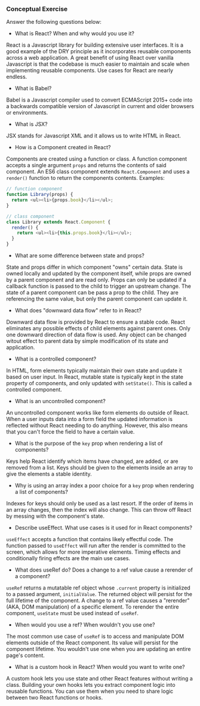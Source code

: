 ### Conceptual Exercise

Answer the following questions below:

- What is React? When and why would you use it?

React is a Javascript library for building extensive user interfaces. It is a good example of the DRY principle as it incorporates reusable components across a web application. A great benefit of using React over vanilla Javascript is that the codebase is much easier to maintain and scale when implementing reusable components. Use cases for React are nearly endless.

- What is Babel?

Babel is a Javascript compiler used to convert ECMAScript 2015+ code into a backwards compatible version of Javascript in current and older browsers or environments.

- What is JSX?

JSX stands for Javascript XML and it allows us to write HTML in React.

- How is a Component created in React?

Components are created using a function or class. A function component accepts a single argument `props` and returns the contents of said component. An ES6 class component extends `React.Component` and uses a `render()` function to return the components contents. Examples:
```javascript
// function component
function Library(props) {
  return <ul><li>{props.book}</li></ul>;
}

// class component
class Library extends React.Component {
  render() {
    return <ul><li>{this.props.book}</li></ul>;
  }
}
```
- What are some difference between state and props?

State and props differ in which component "owns" certain data. State is owned locally and updated by the component itself, while props are owned by a parent component and are read only. Props can only be updated if a callback function is passed to the child to trigger an upstream change. The state of a parent component can be pass a prop to the child. They are referencing the same value, but only the parent component can update it.

- What does "downward data flow" refer to in React?

Downward data flow is provided by React to ensure a stable code. React eliminates any possible effects of child elements against parent ones. Only one downward direction of data flow is used. Any object can be changed witout effect to parent data by simple modification of its state and application.

- What is a controlled component?

In HTML, form elements typically maintain their own state and update it based on user input. In React, mutable state is typically kept in the state property of components, and only updated with `setState()`. This is called a controlled component.

- What is an uncontrolled component?

An uncontrolled component works like form elements do outside of React. When a user inputs data into a form field the updated information is reflected without React needing to do anything. However, this also means that you can't force the field to have a certain value.

- What is the purpose of the `key` prop when rendering a list of components?

Keys help React identify which items have changed, are added, or are removed from a list. Keys should be given to the elements inside an array to give the elements a stable identity.

- Why is using an array index a poor choice for a `key` prop when rendering a list of components?

Indexes for keys should only be used as a last resort. If the order of items in an array changes, then the index will also change. This can throw off React by messing with the component's state.

- Describe useEffect.  What use cases is it used for in React components?

`useEffect` accepts a function that contains likely effectful code. The function passed to `useEffect` will run after the render is committed to the screen, which allows for more imperative elements. Timing effects and conditionally firing effects are the main use cases.

- What does useRef do?  Does a change to a ref value cause a rerender of a component?

`useRef` returns a mutatable ref object whose `.current` property is initialized to a passed argument, `initialValue`. The returned object will persist for the full lifetime of the component. A change to a ref value causes a "rerender" (AKA, DOM manipulation) of a specific element. To rerender the entire component, `useState` must be used instead of `useRef`.

- When would you use a ref? When wouldn't you use one?

The most common use case of `useRef` is to access and manipulate DOM elements outside of the React component. Its value will persist for the component lifetime. You wouldn't use one when you are updating an entire page's content.

- What is a custom hook in React? When would you want to write one?

A custom hook lets you use state and other React features without writing a class. Building your own hooks lets you extract component logic into reusable functions. You can use them when you need to share logic between two React functions or hooks.
